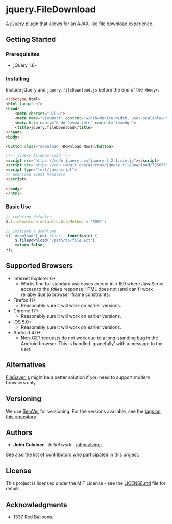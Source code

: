 # jquery.FileDownload

A jQuery plugin that allows for an AJAX-like file download experience.

## Getting Started

### Prerequisites
* jQuery 1.6+

### Installing
Include jQuery and `jquery.fileDownload.js` before the end of the `<body>`.

```html
<!doctype html>
<html lang="en">
<head>
    <meta charset="UTF-8">
    <meta name="viewport" content="width=device-width, user-scalable=no, initial-scale=1.0, maximum-scale=1.0, minimum-scale=1.0">
    <meta http-equiv="X-UA-Compatible" content="ie=edge">
    <title>jquery.fileDownload</title>
</head>
<body>

<button class="download">Download Now!</button>

<!-- jquery.fileDownload -->
<script src="https://code.jquery.com/jquery-3.2.1.min.js"></script>
<script src="https://cdn.rawgit.com/Aternus/jquery.fileDownload/7956f750/src/jquery.fileDownload.js"></script>
<script type="text/javascript">
// download event handlers
</script>

</body>
</html>
```

### Basic Use
```js
// redefine defaults
$.fileDownload.defaults.httpMethod = 'POST';

// initiate a download
$('.download').on('click', function(e) {
    $.fileDownload('/path/to/file.ext');
    return false;
});
```

## Supported Browsers
* Internet Explorer 6+
    * Works fine for standard use cases except in < IE9 where JavaScript access to
    the *failed* response HTML does not (and can't) work reliably
    due to browser iframe constraints.
* Firefox 11+
    * Reasonably sure it will work on earlier versions.
* Chrome 17+
    * Reasonably sure it will work on earlier versions.
* iOS 5.0+
    * Reasonably sure it will work on earlier versions.
* Android 4.0+
    * Non-GET requests do not work due to a long-standing
    [bug](http://code.google.com/p/android/issues/detail?id=1780) in the Android browser.
    This is handled 'gracefully' with a message to the user.

## Alternatives
[FileSaver.js](https://github.com/eligrey/FileSaver.js/) might be a better solution if you need to support modern browsers only.

## Versioning

We use [SemVer](http://semver.org/) for versioning.
For the versions available, see the [tags on this repository](https://github.com/Aternus/jquery.fileDownload/tags).

## Authors

* **John Culviner** - *Initial work* - [johnculviner](https://github.com/johnculviner)

See also the list of [contributors](https://github.com/Aternus/jquery.fileDownload/contributors) who participated in this project.

## License

This project is licensed under the MIT License - see the [LICENSE.md](LICENSE.md) file for details

## Acknowledgments

* 1337 Red Balloons.
